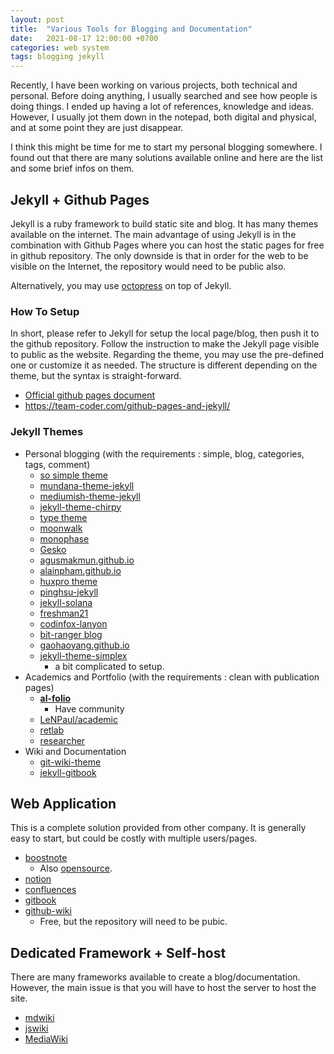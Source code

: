 ```yaml
---
layout: post
title:  "Various Tools for Blogging and Documentation"
date:   2021-08-17 12:00:00 +0700
categories: web system
tags: blogging jekyll
---
```


<!---
Images are downloaded from
* https://commons.wikimedia.org/wiki/File:Octicons-mark-github.svg
* https://worldvectorlogo.com/ja/logo/jekyll
-->

Recently, I have been working on various projects, both technical and personal. Before doing anything, I usually searched and see how people is doing things. I ended up having a lot of references, knowledge and ideas. However, I usually jot them down in the notepad, both digital and physical, and at some point they are just disappear. 

<!--more-->

I think this might be time for me to start my personal blogging somewhere. I found out that there are many solutions available online and here are the list and some brief infos on them. 


## Jekyll + Github Pages

Jekyll is a ruby framework to build static site and blog. It has many themes available on the internet. The main advantage of using Jekyll is in the combination with Github Pages where you can host the static pages for free in github repository. The only downside is that in order for the web to be visible on the Internet, the repository would need to be public also. 

Alternatively, you may use [octopress](https://github.com/octopress/octopress) on top of Jekyll. 

### How To Setup

In short, please refer to Jekyll for setup the local page/blog, then push it to the github repository. Follow the instruction to make the Jekyll page visible to public as the website. Regarding the theme, you may use the pre-defined one or customize it as needed. The structure is different depending on the theme, but the syntax is straight-forward. 

* [Official github pages document](https://docs.github.com/en/pages/setting-up-a-github-pages-site-with-jekyll)
* https://team-coder.com/github-pages-and-jekyll/

### Jekyll Themes
* Personal blogging (with the requirements : simple, blog, categories, tags, comment)
	* [so simple theme](https://github.com/mmistakes/so-simple-theme)
	* [mundana-theme-jekyll](https://github.com/wowthemesnet/mundana-theme-jekyll)
	* [mediumish-theme-jekyll](https://github.com/wowthemesnet/mediumish-theme-jekyll)
	* [jekyll-theme-chirpy](https://github.com/cotes2020/jekyll-theme-chirpy)
	* [type theme](https://github.com/rohanchandra/type-theme)
	* [moonwalk](https://github.com/abhinavs/moonwalk)
	* [monophase](https://github.com/zivhub/monophase)
	* [Gesko](https://github.com/P0WEX/Gesko)
	* [agusmakmun.github.io](https://github.com/agusmakmun/agusmakmun.github.io)
	* [alainpham.github.io](https://github.com/alainpham/alainpham.github.io)
	* [huxpro theme](https://github.com/Huxpro/huxpro.github.io)
	* [pinghsu-jekyll](https://github.com/lightfish-zhang/pinghsu-jekyll)
	* [jekyll-solana](https://github.com/rlue/jekyll-solana)
	* [freshman21](https://github.com/yulijia/freshman21)
	* [codinfox-lanyon](https://github.com/codinfox/codinfox-lanyon)
	* [bit-ranger blog](https://github.com/bit-ranger/blog)
	* [gaohaoyang.github.io](https://github.com/Gaohaoyang/gaohaoyang.github.io)
	* [jekyll-theme-simplex](https://github.com/andreondra/jekyll-theme-simplex)
		* a bit complicated to setup.
* Academics and Portfolio (with the requirements : clean with publication pages)
	*  **[al-folio](https://github.com/alshedivat/al-folio)**
		* Have community
	* [LeNPaul/academic](https://github.com/LeNPaul/academic)
	* [retlab](https://github.com/benbalter/retlab)
	* [researcher](https://github.com/ankitsultana/researcher)
* Wiki and Documentation
	* [git-wiki-theme](https://github.com/Drassil/git-wiki-theme)
	* [jekyll-gitbook](https://github.com/sighingnow/jekyll-gitbook)


## Web Application

This is a complete solution provided from other company. It is generally easy to start, but could be costly with multiple users/pages. 

* [boostnote](https://boostnote.io/)
	* Also [opensource](https://github.com/BoostIO/Boostnote). 
* [notion](https://www.notion.so/)
* [confluences](https://www.atlassian.com/software/confluence/guides)
* [gitbook](https://www.gitbook.com/)
* [github-wiki](https://docs.github.com/en/communities/documenting-your-project-with-wikis/about-wikis)
	* Free, but the repository will need to be pubic. 

## Dedicated Framework + Self-host

There are many frameworks available to create a blog/documentation. However, the main issue is that you will have to host the server to host the site. 

* [mdwiki](https://github.com/Dynalon/mdwiki)
* [jswiki](https://js.wiki/)
* [MediaWiki](https://www.mediawiki.org/wiki/MediaWiki)
